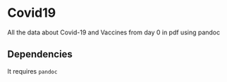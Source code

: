# Covid19

All the data about Covid-19 and Vaccines from day 0 in pdf using pandoc

## Dependencies

It requires `pandoc`
